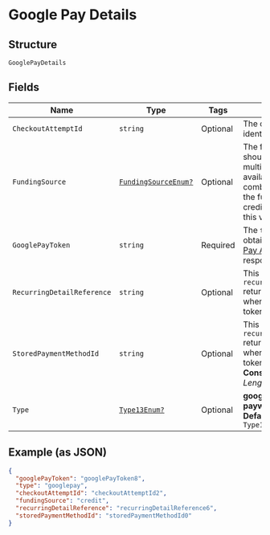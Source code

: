 
# Google Pay Details

## Structure

`GooglePayDetails`

## Fields

| Name | Type | Tags | Description |
|  --- | --- | --- | --- |
| `CheckoutAttemptId` | `string` | Optional | The checkout attempt identifier. |
| `FundingSource` | [`FundingSourceEnum?`](../../doc/models/funding-source-enum.md) | Optional | The funding source that should be used when multiple sources are available. For Brazilian combo cards, by default the funding source is credit. To use debit, set this value to **debit**. |
| `GooglePayToken` | `string` | Required | The `token` that you obtained from the [Google Pay API](https://developers.google.com/pay/api/web/reference/response-objects#PaymentData) `PaymentData` response. |
| `RecurringDetailReference` | `string` | Optional | This is the `recurringDetailReference` returned in the response when you created the token. |
| `StoredPaymentMethodId` | `string` | Optional | This is the `recurringDetailReference` returned in the response when you created the token.<br>**Constraints**: *Maximum Length*: `64` |
| `Type` | [`Type13Enum?`](../../doc/models/type-13-enum.md) | Optional | **googlepay**, **paywithgoogle**<br>**Default**: `Type13Enum.googlepay` |

## Example (as JSON)

```json
{
  "googlePayToken": "googlePayToken8",
  "type": "googlepay",
  "checkoutAttemptId": "checkoutAttemptId2",
  "fundingSource": "credit",
  "recurringDetailReference": "recurringDetailReference6",
  "storedPaymentMethodId": "storedPaymentMethodId0"
}
```

